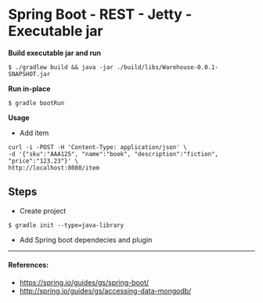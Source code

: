 # Spring Boot - REST  - Jetty - Executable jar

**Build executable jar and run**
```
$ ./gradlew build && java -jar ./build/libs/Warehouse-0.0.1-SNAPSHOT.jar
```

**Run in-place** 
```
$ gradle bootRun
```
**Usage**
* Add item
```
curl -i -POST -H 'Content-Type: application/json' \
-d '{"sku":"AAA125", "name":"book", "description":"fiction", "price":"123.23"}' \
http://localhost:8080/item
```

## Steps
* Create project
```
$ gradle init --type=java-library
```
* Add Spring boot dependecies and plugin


----
#### References:
* https://spring.io/guides/gs/spring-boot/
* http://spring.io/guides/gs/accessing-data-mongodb/
